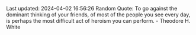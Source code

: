 Last updated: 2024-04-02 16:56:26
Random Quote: To go against the dominant thinking of your friends, of most of the people you see every day, is perhaps the most difficult act of heroism you can perform. - Theodore H. White